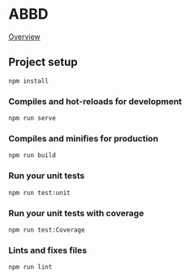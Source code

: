 # ABBD
[Overview](https://drive.google.com/uc?id=12ybM1WJ9uPwPo-bYsFTkVE_jTN-GA1Kt)

## Project setup
```
npm install
```

### Compiles and hot-reloads for development
```
npm run serve
```

### Compiles and minifies for production
```
npm run build
```

### Run your unit tests
```
npm run test:unit
```

### Run your unit tests with coverage
```
npm run test:Coverage
```

### Lints and fixes files
```
npm run lint
```
